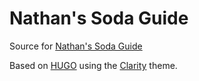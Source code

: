 # Nathan's Soda Guide

Source for [Nathan's Soda Guide](https://soda.guide)

Based on [HUGO](https://gohugo.io) using the [Clarity](https://themes.gohugo.io/hugo-clarity/) theme.
